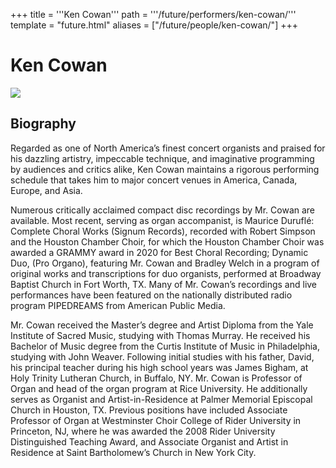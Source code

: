 +++
title = '''Ken Cowan'''
path = '''/future/performers/ken-cowan/'''
template = "future.html"
aliases = ["/future/people/ken-cowan/"]
+++

<h1>Ken Cowan</h1>

<img class="speaker-photo" src="https://custom.cvent.com/C3A4539B19F74ABCB6FCE437F6BC0A74/files/event/910aaf2914d44586a56fbd0b3b2c31c0/765a3f472c954a4398d36b270cf7761b.jpg">
<h2>Biography</h2>
<p>Regarded as one of North America’s finest concert organists and praised for his dazzling artistry, impeccable technique, and imaginative programming by audiences and critics alike, Ken Cowan maintains a rigorous performing schedule that takes him to major concert venues in America, Canada, Europe, and Asia.  

Numerous critically acclaimed compact disc recordings by Mr. Cowan are available.  Most recent, serving as organ accompanist, is Maurice Duruflé: Complete Choral Works (Signum Records), recorded with Robert Simpson and the Houston Chamber Choir, for which the Houston Chamber Choir was awarded a GRAMMY award in 2020 for Best Choral Recording;  Dynamic Duo, (Pro Organo), featuring Mr. Cowan and Bradley Welch in a program of original works and transcriptions for duo organists, performed at Broadway Baptist Church in Fort Worth, TX.  Many of Mr. Cowan’s recordings and live performances have been featured on the nationally distributed radio program PIPEDREAMS from American Public Media.

Mr. Cowan received the Master’s degree and Artist Diploma from the Yale Institute of Sacred Music, studying with Thomas Murray.  He received his Bachelor of Music degree from the Curtis Institute of Music in Philadelphia, studying with John Weaver.  Following initial studies with his father, David, his principal teacher during his high school years was James Bigham, at Holy Trinity Lutheran Church, in Buffalo, NY.
Mr. Cowan is Professor of Organ and head of the organ program at Rice University.  He additionally serves as Organist and Artist-in-Residence at Palmer Memorial Episcopal Church in Houston, TX.  Previous positions have included Associate Professor of Organ at Westminster Choir College of Rider University in Princeton, NJ, where he was awarded the 2008 Rider University Distinguished Teaching Award, and Associate Organist and Artist in Residence at Saint Bartholomew’s Church in New York City.</p>


